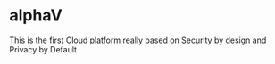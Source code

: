 # alphaV
This is the first Cloud platform really based on Security by design and Privacy by Default
